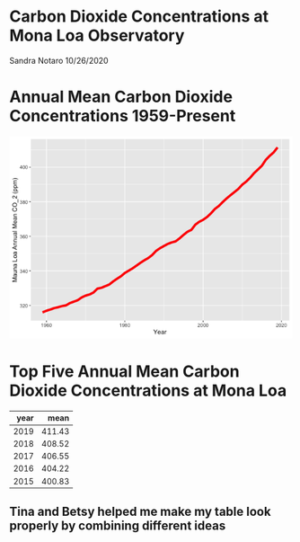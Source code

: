 Carbon Dioxide Concentrations at Mona Loa Observatory
================
Sandra Notaro
10/26/2020

# Annual Mean Carbon Dioxide Concentrations 1959-Present

![](CS_08_files/figure-gfm/plot-1.png)<!-- -->

# Top Five Annual Mean Carbon Dioxide Concentrations at Mona Loa

| year |   mean |
| ---: | -----: |
| 2019 | 411.43 |
| 2018 | 408.52 |
| 2017 | 406.55 |
| 2016 | 404.22 |
| 2015 | 400.83 |

## Tina and Betsy helped me make my table look properly by combining different ideas

